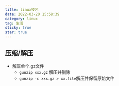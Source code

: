```yaml
---
title: linux技艺
date: 2022-03-20 15:58:39
category: linux
tag: 生活
sticky: true
star: true
---
```


## 压缩/解压

- 解压单个.gz文件
  - `gunzip xxx.gz` 解压并删除
  - `gunzip -c xxx.gz > xx.file`解压并保留原始文件

